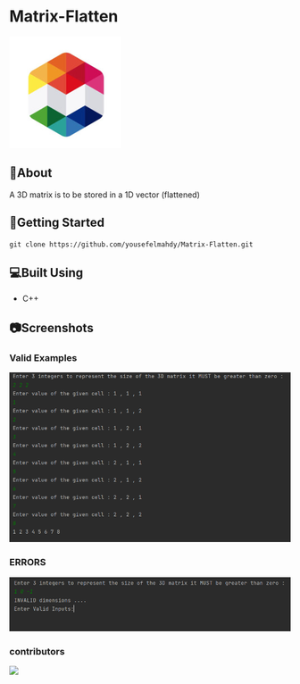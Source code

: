 # Matrix-Flatten
![](Images/matrix.jpg)
## 📙About
A 3D matrix is to be stored in a 1D vector (flattened)
## 🏁Getting Started
```
git clone https://github.com/yousefelmahdy/Matrix-Flatten.git
```
## 💻Built Using
- C++
## 📷Screenshots
### Valid Examples
![](Images/Capture1.PNG)
### ERRORS
![](Images/error.PNG)
### contributors 
[![](https://github.com/yousefelmahdy.png?size=200)](https://github.com/yousefelmahdy)

